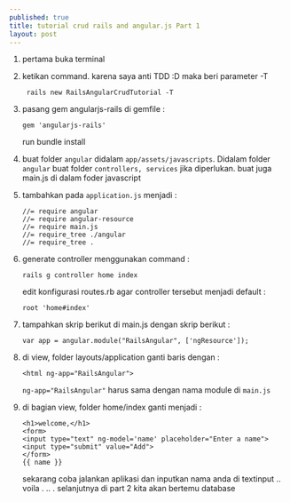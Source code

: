 ```yaml
---
published: true
title: tutorial crud rails and angular.js Part 1
layout: post
---
```

1. pertama buka terminal
2. ketikan command. karena saya anti TDD :D maka beri parameter -T
    ~~~
     rails new RailsAngularCrudTutorial -T 
    ~~~

3. pasang gem angularjs-rails di gemfile :
   ~~~
   gem 'angularjs-rails'
   ~~~
   run bundle install

4. buat folder `angular` didalam `app/assets/javascripts`. Didalam folder `angular` buat folder `controllers, services` jika          diperlukan. buat juga main.js di dalam foder javascript

5. tambahkan pada `application.js` menjadi :
    ```
    //= require angular
    //= require angular-resource
    //= require main.js
    //= require_tree ./angular
    //= require_tree .
    
    ```
    
6. generate controller menggunakan command :
    ```
    rails g controller home index
    ```
    edit konfigurasi routes.rb agar controller tersebut menjadi default :
    ```
    root 'home#index'
    ```
    
7. tampahkan skrip berikut di main.js dengan skrip berikut :
    ```
    var app = angular.module("RailsAngular", ['ngResource']);
    ```
8. di view, folder layouts/application ganti baris <html> dengan :
    ```
    <html ng-app="RailsAngular">
    ```
    `ng-app="RailsAngular"` harus sama dengan nama module di `main.js`
    
8. di bagian view, folder home/index ganti menjadi :
    ```
    <h1>welcome,</h1>
    <form>
    <input type="text" ng-model='name' placeholder="Enter a name">
    <input type="submit" value="Add">
    </form>
    {{ name }}
    ```
    sekarang coba jalankan aplikasi dan inputkan nama anda di textinput .. voila . .. .
    selanjutnya di part 2 kita akan bertemu database 